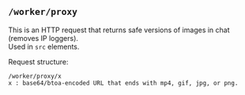 ## ```/worker/proxy```
This is an HTTP request that returns safe versions of images in chat (removes IP loggers).<br>
Used in `src` elements.

Request structure:
```
/worker/proxy/x
x : base64/btoa-encoded URL that ends with mp4, gif, jpg, or png.
```
